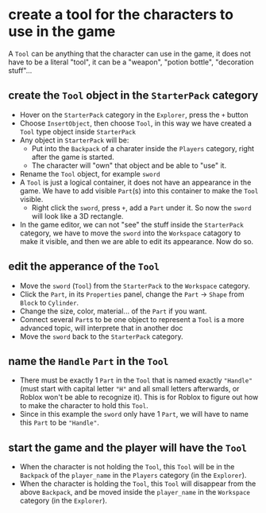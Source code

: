 # create a tool for the characters to use in the game

A `Tool` can be anything that the character can use in the game, it does not have to be a literal "tool", it can be a "weapon", "potion bottle", "decoration stuff"...

## create the `Tool` object in the `StarterPack` category

* Hover on the `StarterPack` category in the `Explorer`, press the `+` button
* Choose `InsertObject`, then choose `Tool`, in this way we have created a `Tool` type object inside `StarterPack`
* Any object in `StarterPack` will be:
  * Put into the `Backpack` of a charater inside the `Players` category, right after the game is started.
  * The character will "own" that object and be able to "use" it.
* Rename the `Tool` object, for example `sword`
* A `Tool` is just a logical container, it does not have an appearance in the game. We have to add visible `Part`(s) into this container to make the `Tool` visible. 
  * Right click the `sword`, press `+`, add a `Part` under it. So now the `sword` will look like a 3D rectangle.
* In the game editor, we can not "see" the stuff inside the `StarterPack` category, we have to move the `sword` into the `Workspace` catagory to make it visible, and then we are able to edit its appearance. Now do so.

## edit the apperance of the `Tool`

* Move the `sword` (`Tool`) from the `StarterPack` to the `Workspace` category.
* Click the `Part`, in its `Properties` panel, change the `Part` -> `Shape` from `Block` to `Cylinder`.
* Change the size, color, material... of the `Part` if you want.
* Connect several `Part`s to be one object to represent a `Tool` is a more advanced topic, will interprete that in another doc
* Move the `sword` back to the `StarterPack` category.

## name the `Handle` `Part` in the `Tool`

* There must be exactly 1 `Part` in the `Tool` that is named exactly `"Handle"` (must start with capital letter `"H"` and all small letters afterwards, or Roblox won't be able to recognize it). This is for Roblox to figure out how to make the character to hold this `Tool`.
* Since in this example the `sword` only have 1 `Part`, we will have to name this `Part` to be `"Handle"`.

## start the game and the player will have the `Tool`
* When the character is not holding the `Tool`, this `Tool` will be in the `Backpack` of the `player_name` in the `Players` category (in the `Explorer`).
* When the character is holding the `Tool`, this `Tool` will disappear from the above `Backpack`, and be moved inside the `player_name` in the `Workspace` category (in the `Explorer`).
